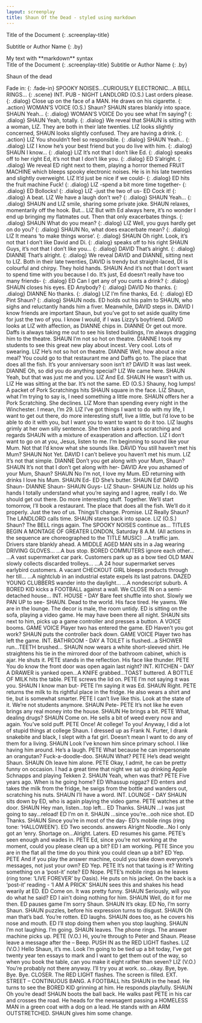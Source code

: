```yaml
---
layout: screenplay
title: Shaun Of the Dead - styled using markdown
---
```


Title of the Document
{: .screenplay-title}

Subtitle or Author Name
{: .by}

<div markdown="1">
   My text with **markdown** syntax
</div>

<div class="title-page">
     Title of the Document
    {: .screenplay-title}
    Subtitle or Author Name
    {: .by}
    
</div>

Shaun of the dead
<div class="content">
  
Fade in:
{: .fade-in}
SPOOKY NOISES...CURIOUSLY ELECTRONIC...A BELL RINGS...
{: .scene}
INT. PUB - NIGHT
LANDLORD (O.S.)
Last orders please.
{: .dialog}
Close up on the face of a MAN. He draws on his cigarette.
{: .action}
WOMAN’S VOICE (O.S.)
Shaun?
SHAUN stares blankly into space.
SHAUN
Yeah...
{: .dialog}
WOMAN’S VOICE
Do you see what I’m saying?
{: .dialog}
SHAUN
Yeah, totally.
{: .dialog}
We reveal that SHAUN is sitting with a woman, LIZ. They are both in their late twenties. LIZ looks slightly concerned, SHAUN looks slightly confused. They are having a drink.
{: .action}
LIZ
You shouldn’t feel so responsible.
{: .dialog}
SHAUN
Yeah...
{: .dialog}
LIZ
I know he’s your best friend but you do live with him.
{: .dialog}
SHAUN
I know...
{: .dialog}
LIZ
It’s not that I don’t like Ed.
{: .dialog}
speaks off to her right
Ed, it’s not that I don’t like you.
{: .dialog}
ED
S’alright.
{: .dialog}
We reveal ED right next to them, playing a horror themed FRUIT MACHINE which bleeps spooky electronic noises. He is in his late twenties and slightly overweight.
LIZ
It’d just be nice if we could-
{: .dialog}
ED
hits the fruit machine
Fuck!
{: .dialog}
LIZ
-spend a bit more time together-
{: .dialog}
ED
Bollocks!
{: .dialog}
LIZ
-just the two of us-
ED
Cock it!
{: .dialog}
A beat.
LIZ
We have a laugh don’t we?
{: .dialog}
SHAUN
Yeah...
{: .dialog}
SHAUN and LIZ smile, sharing some private joke. SHAUN relaxes, momentarily off the hook. But...
LIZ
But with Ed always here, it’s no wonder I end up bringing my flatmates out. Then that only exacerbates things.
{: .dialog}
SHAUN
What do you mean?
{: .dialog}
LIZ
Well, you guys hardly get on do you?
{: .dialog}
SHAUN
No, what does exacerbate mean?
{: .dialog}
LIZ
It means ‘to make things worse’.
{: .dialog}
SHAUN
Oh right. Look, it’s not that I don’t like David and Di.
{: .dialog}
speaks off to his right
SHAUN
Guys, it’s not that I don’t like you...
{: .dialog}
DAVID
That’s alright.
{: .dialog}
DIANNE
That’s alright.
{: .dialog}
We reveal DAVID and DIANNE, sitting next to LIZ. Both in their late twenties, DAVID is trendy but straight-laced, DI is colourful and chirpy. They hold hands.
SHAUN
And it’s not that I don’t want to spend time with you because I do. It’s just, Ed doesn’t really have too many friends-
{: .dialog}
ED
Can I get any of you cunts a drink?
{: .dialog}
SHAUN closes his eyes.
ED
Anybody?
{: .dialog}
DAVID
No thanks.
{: .dialog}
DIANNE
No thanks.
{: .dialog}
LIZ
I’m fine thanks, Ed.
{: .dialog}
ED
Pint Shaun?
{: .dialog}
SHAUN nods. ED holds out his palm to SHAUN, who sighs and reluctantly hands him a fiver. Meanwhile, DAVID steps in.
DAVID
I know friends are important Shaun, but you’ve got to set aside quality time for just the two of you. I know I would, if I was Lizzy’s boyfriend.
DAVID looks at LIZ with affection, as DIANNE chips in.
DIANNE
Or get out more. Daffs is always taking me out to see his listed buildings, I’m always dragging him to the theatre.
SHAUN
I’m not so hot on theatre.
DIANNE
I took my students to see this great new play about incest. Very cool. Lots of swearing.
LIZ
He’s not so hot on theatre.
DIANNE
Well, how about a nice meal? You could go to that restaurant me and Daffs go to. The place that does all the fish. It’s your anniversary soon isn’t it?
DAVID
It was last week.
DIANNE
Oh, so did you do anything special?
LIZ
We came here.
SHAUN
Yeah, but that was just me and you.
LIZ
And Ed.
SHAUN
He wasn’t with us.
LIZ
He was sitting at the bar. It’s not the same.
ED (O.S.)
Shauny, hog lumps!
A packet of Pork Scratchings hits SHAUN square in the face.
LIZ
Shaun, what I’m trying to say is, I need something a little more.
SHAUN offers her a Pork Scratching. She declines.
LIZ
More than spending every night in the Winchester. I mean, I’m 29.
LIZ
I’ve got things I want to do with my life, I want to get out there, do more interesting stuff, live a little, but I’d love to be able to do it with you, but I want you to want to want to do it too.
LIZ laughs grimly at her own silly sentence. She then takes a pork scratching and regards SHAUN with a mixture of exasperation and affection.
LIZ
I don’t want to go on at you, Jesus, listen to me. I’m beginning to sound like your Mum. Not that I’d know what she sounds like.
DAVID
You still haven’t met his Mum?
SHAUN
Not Yet.
DAVID
I can’t believe you haven’t met his mum.
LIZ
It’s not that simple.
DIANNE
Don’t you get along with your Mum, Shaun?
SHAUN
It’s not that I don’t get along with her-
DAVID
Are you ashamed of your Mum, Shaun?
SHAUN
No I’m not, I love my Mum.
ED
returning with drinks
I love his Mum.
SHAUN
Ed-
ED
She’s butter.
SHAUN
Ed!
DAVID
Shaun-
DIANNE
Shaun-
SHAUN
Guys-
LIZ
Shaun-
SHAUN
Liz.
holds up his hands
I totally understand what you’re saying and I agree, really I do. We should get out there. Do more interesting stuff. Together. We’ll start tomorrow, I’ll book a restaurant. The place that does all the fish. We’ll do it properly. Just the two of us. Things’ll change. Promise.
LIZ
Really Shaun?
The LANDLORD calls time. SHAUN stares back into space.
LIZ (O.S.)
Shaun?
The BELL rings again. The SPOOKY NOISES continue as...
TITLES BEGIN
A MONTAGE OF GREATER LONDON, Saturday 8 A.M. (All actions in the sequence are choreographed to the TITLE MUSIC)
...A traffic jam. Drivers stare blankly ahead. A MIDDLE AGED MAN sits in a Jag wearing DRIVING GLOVES...
...A bus stop. BORED COMMUTERS ignore each other...
...A vast supermarket car park. Customers park up as a bow tied OLD MAN slowly collects discarded trolleys...
...A 24 hour supermarket serves earlybird customers. A vacant CHECKOUT GIRL bleeps products through her till...
...A nightclub in an industrial estate expels its last patrons. DAZED YOUNG CLUBBERS wander into the daylight...
...A nondescript suburb. A BORED KID kicks a FOOTBALL against a wall. We CLOSE IN on a semi-detached house...
INT. HOUSE - DAY
Bare feet shuffle into shot. Slowly we PAN UP to see-
SHAUN. Dead to the world. His face tired. He yawns.
We are in the lounge. The decor is male, the room untidy. ED is sitting on the sofa, playing a video game.
He may have been there all night. SHAUN sits next to him, picks up a game controller and presses a button. A VOICE booms.
GAME VOICE
Player two has entered the game.
ED
Haven’t you got work?
SHAUN puts the controller back down.
GAME VOICE
Player two has left the game.
INT. BATHROOM - DAY
A TOILET is flushed...a SHOWER run...TEETH brushed...
SHAUN now wears a white short-sleeved shirt. He straightens his tie in the mirrored door of the bathroom cabinet, which is ajar. He shuts it.
PETE stands in the reflection. His face like thunder.
PETE
You do know the front door was open again last night?
INT. KITCHEN - DAY
A DRAWER is yanked open...A KNIFE grabbed...TOAST buttered. A BOTTLE OF MILK hits the table. PETE screws the lid on.
PETE
I’m not saying it was you.
SHAUN
I know man but-
PETE
I’m saying it was Ed.
SHAUN
Right.
PETE returns the milk to its rightful place in the fridge. He also wears a shirt and tie, but is somewhat smarter.
PETE
I can’t live like this. Look at the state of it. We’re not students anymore.
SHAUN
Pete-
PETE
It’s not like he even brings any real money into the house.
SHAUN
He brings a bit.
PETE
What, dealing drugs?
SHAUN
Come on. He sells a bit of weed every now and again. You’ve sold puff.
PETE
Once! At college! To you! Anyway, I did a lot of stupid things at college Shaun. I dressed up as Frank N. Furter, I drank snakebite and black, I slept with a fat girl. Doesn’t mean I want to do any of them for a living.
SHAUN
Look I’ve known him since primary school. I like having him around. He’s a laugh.
PETE
What because he can impersonate an orangutan? Fuck-a-doodle-doo.
SHAUN
What?
PETE
He’s dead weight Shaun.
SHAUN
Oh leave him alone.
PETE
Okay, I admit, he can be pretty funny on occasion. I had a great time that night we sat up drinking Apple Schnapps and playing Tekken 2.
SHAUN
Yeah, when was that?
PETE
Five years ago. When is he going home?
ED
Whassup niggaz?
ED enters and takes the milk from the fridge, he swigs from the bottle and wanders out, scratching his nuts.
SHAUN
I’ll have a word.
INT. LOUNGE - DAY
SHAUN sits down by ED, who is again playing the video game.
PETE watches at the door.
SHAUN
Hey man, listen...top left...
ED
Thanks.
SHAUN
...I was just going to say...reload!
ED
I’m on it.
SHAUN
...since you’re...ooh nice shot.
ED
Thanks.
SHAUN
Since you’re in most of the day-
ED’s mobile rings (ring tone: ‘HALLOWEEN’).
ED
Two seconds.
answers
Alright Noodle...No I only got an ‘enry. Shortage on...Alright. Laters.
ED resumes his game. PETE’s seen enough and wades in.
PETE
Ed, since you’re not working at the moment, could you please clean up a bit?
ED
I am working.
PETE
Since you are in the flat all the time do you think you could clean up a bit?
ED
Yep.
PETE
And if you play the answer machine, could you take down everyone’s messages, not just your own?
ED
Yep.
PETE
It’s not that taxing is it? Writing something on a ‘post-it’ note?
ED
Nope.
PETE’s mobile rings as he leaves (ring tone: ‘LIVE FOREVER’ by Oasis). He puts on his jacket. On the back is a ‘post-it’ reading - ‘I AM A PRICK’
SHAUN sees this and shakes his head wearily at ED.
ED
Come on. It was pretty funny.
SHAUN
Seriously, will you do what he said?
ED
I ain’t doing nothing for him.
SHAUN
Well, do it for me then.
ED
pauses game
I’m sorry Shaun.
SHAUN
It’s okay.
ED
No, I’m sorry Shaun.
SHAUN puzzles, before his expression turns to disgust.
SHAUN
Oh man that’s bad. You’re rotten.
ED laughs. SHAUN does too, as he covers his nose and mouth.
ED
I’ll stop doing them when you stop laughing.
SHAUN
I’m not laughing. I’m going.
SHAUN leaves. The phone rings. The answer machine picks up.
PETE (V.O.)
Hi, you’re through to Peter and Shaun. Please leave a message after the –
Beep. PUSH IN as the RED LIGHT flashes.
LIZ (V.O.)
Hello Shaun, it’s me. Look I’m going to be tied up a bit today, I’ve got twenty year ten essays to mark and I want to get them out of the way, so when you book the table, can you make it eight rather than seven?
LIZ (V.O.)
You’re probably not there anyway. I’ll try you at work. so...okay. Bye, bye. Bye. Bye.
CLOSER. The RED LIGHT flashes. The screen is filled.
EXT. STREET – CONTINUOUS
BANG. A FOOTBALL hits SHAUN in the head. He turns to see the BORED KID grinning at him. He responds playfully.
SHAUN
Oh you’re dead!
SHAUN boots the ball back. He walks past PETE in his car and crosses the road. He heads for the newsagent passing a HOMELESS MAN in a green coat with a dog on a lead. He stands with an ARM OUTSTRETCHED. SHAUN gives him some change.

</div>
<div class="page-number"></div>
